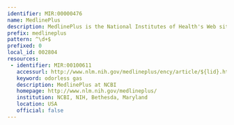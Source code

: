 ```yaml
---
identifier: MIR:00000476
name: MedlinePlus
description: MedlinePlus is the National Institutes of Health's Web site for patients and their families and friends. Produced by the National Library of Medicine, it provides information about diseases, conditions, and wellness issues using non-technical terms and language.
prefix: medlineplus
pattern: ^\d+$
prefixed: 0
local_id: 002804
resources:
 - identifier: MIR:00100611
   accessurl: http://www.nlm.nih.gov/medlineplus/ency/article/${lid}.htm
   keyword: odorless gas
   description: MedlinePlus at NCBI
   homepage: http://www.nlm.nih.gov/medlineplus/
   institution: NCBI, NIH, Bethesda, Maryland
   location: USA
   official: false
---
```

